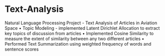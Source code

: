 # Text-Analysis
Natural Language Processing Project - Text Analysis of Articles in Aviation Space
• Topic Modeling - implemented Latent Dirichlet Allocation to extract key topics of discussion from articles
• Implemented Cosine Similarity to measure the extent of similarity between any two different articles
• Performed Text Summarization using weighted frequency of words and sentence scores
